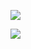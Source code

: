 ![](https://skillicons.dev/icons?i=typescript,Go)


![](https://github-readme-stats.vercel.app/api/top-langs?username=K123584&show_icons=true&locale=en&layout=compact)
<!--
**K123584/K123584** is a ✨ _special_ ✨ repository because its `README.md` (this file) appears on your GitHub profile.

Here are some ideas to get you started:

- 🔭 I’m currently working on ...
- 🌱 I’m currently learning ...
- 👯 I’m looking to collaborate on ...
- 🤔 I’m looking for help with ...
- 💬 Ask me about ...
- 📫 How to reach me: ...
- 😄 Pronouns: ...
- ⚡ Fun fact: ...
-->
